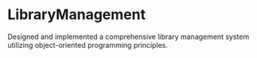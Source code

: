 # LibraryManagement
Designed and implemented a comprehensive library management system utilizing object-oriented programming principles. 
